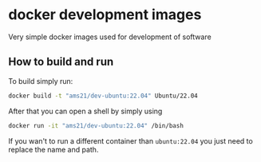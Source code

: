 # docker development images

Very simple docker images used for development of software

## How to build and run

To build simply run:

```sh
docker build -t "ams21/dev-ubuntu:22.04" Ubuntu/22.04
```

After that you can open a shell by simply using

```sh
docker run -it "ams21/dev-ubuntu:22.04" /bin/bash
```

If you wan't to run a different container than `ubuntu:22.04` you just need to replace the name and path.
